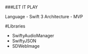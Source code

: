 ###LET IT PLAY

Language - Swift 3
Architecture - MVP

#Libraries

* SwiftyAudioManager
* SwiftyJSON
* SDWebImage
